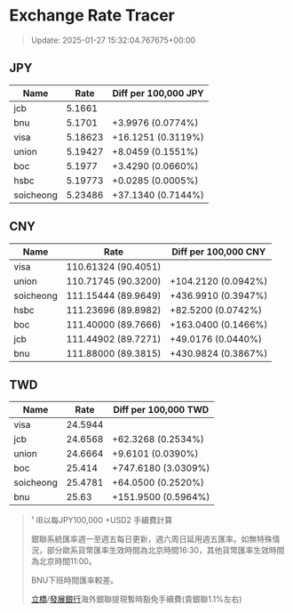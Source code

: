 # Exchange Rate Tracer

> Update: 2025-01-27 15:32:04.767675+00:00

## JPY

| Name      |    Rate | Diff per 100,000 JPY   |
|-----------|---------|------------------------|
| jcb       | 5.1661  |                        |
| bnu       | 5.1701  | +3.9976 (0.0774%)      |
| visa      | 5.18623 | +16.1251 (0.3119%)     |
| union     | 5.19427 | +8.0459 (0.1551%)      |
| boc       | 5.1977  | +3.4290 (0.0660%)      |
| hsbc      | 5.19773 | +0.0285 (0.0005%)      |
| soicheong | 5.23486 | +37.1340 (0.7144%)     |

## CNY

| Name      | Rate                | Diff per 100,000 CNY   |
|-----------|---------------------|------------------------|
| visa      | 110.61324	(90.4051) |                        |
| union     | 110.71745	(90.3200) | +104.2120 (0.0942%)    |
| soicheong | 111.15444	(89.9649) | +436.9910 (0.3947%)    |
| hsbc      | 111.23696	(89.8982) | +82.5200 (0.0742%)     |
| boc       | 111.40000	(89.7666) | +163.0400 (0.1466%)    |
| jcb       | 111.44902	(89.7271) | +49.0176 (0.0440%)     |
| bnu       | 111.88000	(89.3815) | +430.9824 (0.3867%)    |

## TWD

| Name      |    Rate | Diff per 100,000 TWD   |
|-----------|---------|------------------------|
| visa      | 24.5944 |                        |
| jcb       | 24.6568 | +62.3268 (0.2534%)     |
| union     | 24.6664 | +9.6101 (0.0390%)      |
| boc       | 25.414  | +747.6180 (3.0309%)    |
| soicheong | 25.4781 | +64.0500 (0.2520%)     |
| bnu       | 25.63   | +151.9500 (0.5964%)    |


> ¹ IB以每JPY100,000 +USD2 手續費計算
>
> 銀聯系統匯率週一至週五每日更新，週六周日延用週五匯率。如無特殊情況，部分歐系貨幣匯率生效時間為北京時間16:30，其他貨幣匯率生效時間為北京時間11:00。
>
> BNU下班時間匯率較差。
>
> [立橋](https://www.wlbank.com.mo/uploads/ueditor/file/20181211/1544536513900230.pdf)/[發展銀行](https://www.mdb.com.mo/Service_Charges_20230728.pdf)海外銀聯提現暫時豁免手續費(貴銀聯1.1%左右)

